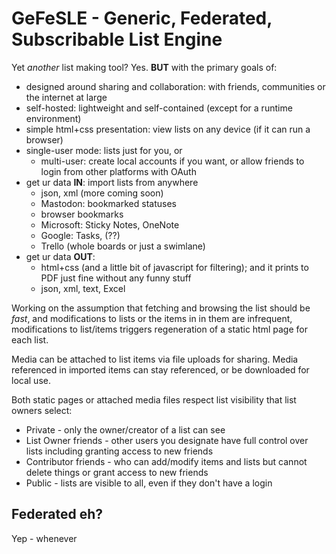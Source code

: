 # GeFeSLE - Generic, Federated, Subscribable List Engine
Yet _another_ list making tool? Yes. **BUT** with the primary goals of:
* designed around sharing and collaboration: with friends, communities or the internet at large
* self-hosted: lightweight and self-contained (except for a runtime environment)
* simple html+css presentation: view lists on any device (if it can run a browser)
* single-user mode: lists just for you, or
  *   multi-user: create local accounts if you want, or allow friends to login from other platforms with OAuth
* get ur data **IN**: import lists from anywhere
  * json, xml (more coming soon)
  * Mastodon: bookmarked statuses
  * browser bookmarks
  * Microsoft: Sticky Notes, OneNote
  * Google: Tasks, (??)
  * Trello (whole boards or just a swimlane)
* get ur data **OUT**:
  * html+css (and a little bit of javascript for filtering); and it prints to PDF just fine without any funny stuff
  * json, xml, text, Excel

Working on the assumption that fetching and browsing the list should be _fast_, and modifications 
to lists or the items in in them are infrequent, modifications to list/items triggers regeneration of a static html
page for each list. 

Media can be attached to list items via file uploads for sharing. Media referenced in imported items can stay referenced, 
or be downloaded for local use. 

Both static pages or attached media files respect list visibility that list owners select: 
* Private - only the owner/creator of a list can see
* List Owner friends - other users you designate have full control over lists including granting access to new friends
* Contributor friends - who can add/modify items and lists but cannot delete things or grant access to new friends
* Public - lists are visible to all, even if they don't have a login
 
## Federated eh?
Yep - whenever 
